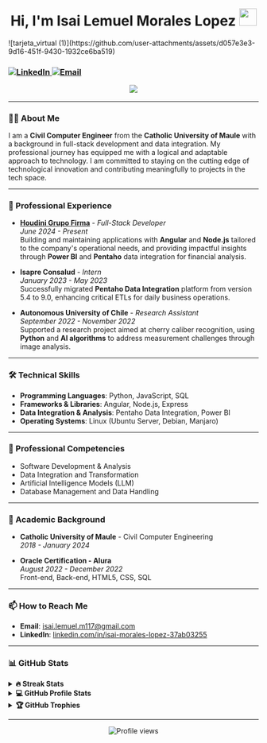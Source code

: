 <h1 align="center">Hi, I'm Isai Lemuel Morales Lopez <img src="https://media.giphy.com/media/hvRJCLFzcasrR4ia7z/giphy.gif" width="35"></h1>
![tarjeta_virtual (1)](https://github.com/user-attachments/assets/d057e3e3-9d16-451f-9430-1932ce6ba519)



<h3 align="cente
<p align="center">
 
  <a href="https://linkedin.com/in/isai-morales-lopez-37ab03255" target="_blank">
    <img src="https://img.shields.io/badge/-LinkedIn-%230077B5?style=plastic&logo=linkedin&logoColor=white" alt="LinkedIn">
  </a>
  <a href="mailto:isai.lemuel.m117@gmail.com">
    <img src="https://img.shields.io/badge/-Gmail-D14836?style=plastic&logo=gmail&logoColor=white" alt="Email">
  </a>
</p>

<p align="center">
  <a href="https://github.com/DenverCoder1/readme-typing-svg"><img src="https://readme-typing-svg.herokuapp.com?font=Fira+Code&color=%2300A7E1&size=25&center=true&vCenter=true&width=700&height=50&lines=Experienced+Full-Stack+Developer;Data+Integration+and+Analysis+Expert;Adaptable+to+New+Technologies;Passionate+about+Innovative+Tech+Solutions;Open+to+Learning+and+Professional+Growth"></a>
</p>


---

### 👨‍💻 About Me

I am a **Civil Computer Engineer** from the **Catholic University of Maule** with a background in full-stack development and data integration. My professional journey has equipped me with a logical and adaptable approach to technology. I am committed to staying on the cutting edge of technological innovation and contributing meaningfully to projects in the tech space.

---

### 🚀 Professional Experience

- **[Houdini Grupo Firma](https://grupofirma.cl)** - *Full-Stack Developer*  
  *June 2024 - Present*  
  Building and maintaining applications with **Angular** and **Node.js** tailored to the company's operational needs, and providing impactful insights through **Power BI** and **Pentaho** data integration for financial analysis.

- **Isapre Consalud** - *Intern*  
  *January 2023 - May 2023*  
  Successfully migrated **Pentaho Data Integration** platform from version 5.4 to 9.0, enhancing critical ETLs for daily business operations.

- **Autonomous University of Chile** - *Research Assistant*  
  *September 2022 - November 2022*  
  Supported a research project aimed at cherry caliber recognition, using **Python** and **AI algorithms** to address measurement challenges through image analysis.

---

### 🛠️ Technical Skills

- **Programming Languages**: Python, JavaScript, SQL
- **Frameworks & Libraries**: Angular, Node.js, Express
- **Data Integration & Analysis**: Pentaho Data Integration, Power BI
- **Operating Systems**: Linux (Ubuntu Server, Debian, Manjaro)

---

### 🧠 Professional Competencies

- Software Development & Analysis
- Data Integration and Transformation
- Artificial Intelligence Models (LLM)
- Database Management and Data Handling

---

### 🌱 Academic Background

- **Catholic University of Maule** - Civil Computer Engineering  
  *2018 - January 2024*

- **Oracle Certification - Alura**  
  *August 2022 - December 2022*  
  Front-end, Back-end, HTML5, CSS, SQL

---

### 📫 How to Reach Me


- **Email**: [isai.lemuel.m117@gmail.com](mailto:isai.lemuel.m117@gmail.com)
- **LinkedIn**: [linkedin.com/in/isai-morales-lopez-37ab03255](https://linkedin.com/in/isai-morales-lopez-37ab03255)

---

### 📊 GitHub Stats

<details>
  <summary><b>🔥 Streak Stats</b></summary>
  <p align="center">
    <img src="https://github-readme-streak-stats.herokuapp.com/?user=isai-morales-lopez&theme=tokyonight_duo" alt="isai-morales-lopez's streak" />
  </p>
</details>

<details>
  <summary><b>💻 GitHub Profile Stats</b></summary>
  <p align="center">
    <img src="https://github-readme-stats.vercel.app/api?username=isai-morales-lopez&show_icons=true&theme=tokyonight" alt="isai-morales-lopez's GitHub stats" height="180px" />
    <img src="https://github-readme-stats.vercel.app/api/top-langs/?username=isai-morales-lopez&langs_count=10&theme=tokyonight" alt="isai-morales-lopez's languages" height="180px" />
  </p>
</details>

<details>
  <summary><b>🏆 GitHub Trophies</b></summary>
  <p align="center">
    <img src="https://github-profile-trophy.vercel.app/?username=isai-morales-lopez&theme=tokyonight&no-bg=true&column=4" alt="GitHub Trophies" />
  </p>
</details>

---

<p align="center">
  <img src="https://komarev.com/ghpvc/?username=isai-morales-lopez&label=Profile%20views&color=0047AB&style=plastic" alt="Profile views" />
</p>
